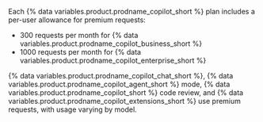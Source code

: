 Each {% data variables.product.prodname_copilot_short %} plan includes a per-user allowance for premium requests:

* 300 requests per month for {% data variables.product.prodname_copilot_business_short %}
* 1000 requests per month for {% data variables.product.prodname_copilot_enterprise_short %}

{% data variables.product.prodname_copilot_chat_short %}, {% data variables.product.prodname_copilot_agent_short %} mode, {% data variables.product.prodname_copilot_short %} code review, and {% data variables.product.prodname_copilot_extensions_short %} use premium requests, with usage varying by model.
